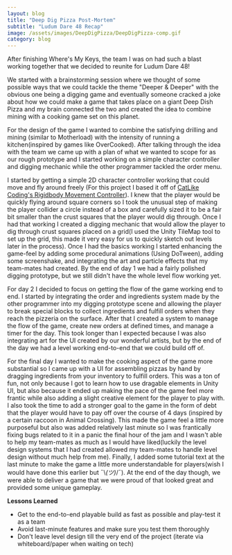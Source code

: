 ```yaml
---
layout: blog
title: "Deep Dig Pizza Post-Mortem"
subtitle: "Ludum Dare 48 Recap"
image: /assets/images/DeepDigPizza/DeepDigPizza-comp.gif
category: blog
---
```


After finishing Where's My Keys, the team I was on had such a blast working together that we decided to reunite for Ludum Dare 48!

We started with a brainstorming session where we thought of some possible ways that we could tackle the theme "Deeper & Deeper" with the obvious one being a digging game and eventually someone cracked a joke about how we could make a game that takes place on a giant Deep Dish Pizza and my brain connected the two and created the idea to combine mining with a cooking game set on this planet.

For the design of the game I wanted to combine the satisfying drilling and mining (similar to Motherload) with the intensity of running a kitchen(inspired by games like OverCooked). After talking through the idea with the team we came up with a plan of what we wanted to scope for as our rough prototype and I started working on a simple character controller and digging mechanic while the other programmer tackled the order menu. 

I started by getting a simple 2D character controller working that could move and fly around freely (For this project I based it off of [CatLike Coding's Rigidbody Movement Controller](https://catlikecoding.com/unity/tutorials/movement/)). I knew that the player would be quickly flying around square corners so I took the unusual step of making the player collider a circle instead of a box and carefully sized it to be a fair bit smaller than the crust squares that the player would dig through. Once I had that working I created a digging mechanic that would allow the player to dig through crust squares placed on a grid(I used the Unity TileMap tool to set up the grid, this made it very easy for us to quickly sketch out levels later in the process). Once I had the basics working I started enhancing the game-feel by adding some procedural animations (Using DoTween), adding some screenshake, and integrating the art and particle effects that my team-mates had created. By the end of day 1 we had a fairly polished digging prototype, but we still didn't have the whole level flow working yet.

For day 2 I decided to focus on getting the flow of the game working end to end. I started by integrating the order and ingredients system made by the other programmer into my digging prototype scene and allowing the player to break special blocks to collect ingredients and fulfill orders when they reach the pizzeria on the surface. After that I created a system to manage the flow of the game, create new orders at defined times, and manage a timer for the day. This took longer than I expected because I was also integrating art for the UI created by our wonderful artists, but by the end of the day we had a level working end-to-end that we could build off of.

For the final day I wanted to make the cooking aspect of the game more substantial so I came up with a UI for assembling pizzas by hand by dragging ingredients from your inventory to fulfill orders. This was a ton of fun, not only because I got to learn how to use dragable elements in Unity UI, but also because it ended up making the pace of the game feel more frantic while also adding a slight creative element for the player to play with. I also took the time to add a stronger goal to the game in the form of debt that the player would have to pay off over the course of 4 days (inspired by a certain raccoon in Animal Crossing). This made the game feel a little more purposeful but also was added relatively last minute so I was frantically fixing bugs related to it in a panic the final hour of the jam and I wasn't able to help my team-mates as much as I would have liked(luckily the level design systems that I had created allowed my team-mates to handle level design without much help from me). Finally, I added some tutorial text at the last minute to make the game a little more understandable for players(wish I would have done this earlier but ¯\\_(ツ)_/¯). At the end of the day though, we were able to deliver a game that we were proud of that looked great and provided some unique gameplay.

**Lessons Learned**

* Get to the end-to-end playable build as fast as possible and play-test it as a team
* Avoid last-minute features and make sure you test them thoroughly
* Don't leave level design till the very end of the project (iterate via whiteboard/paper when waiting on tech)